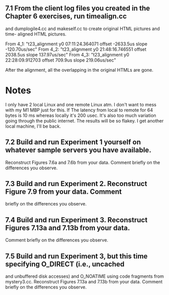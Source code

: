 ## 7.1 From the client log files you created in the Chapter 6 exercises, run timealign.cc
and dumplogile4.cc and makeself.cc to create original HTML pictures and time-
aligned HTML pictures.

From 4_1: "t23_alignment y0 07:11:24.364071 offset -2633.5us slope -120.70us/sec"
From 4_2: "t23_alignment y0 21:48:16.746551 offset 2038.5us slope 137.97us/sec"
From 4_3: "t23_alignment y0 22:28:09.912703 offset 709.9us slope 219.06us/sec"

After the alignment, all the overlapping in the original HTMLs are gone.

# Notes
I only have 2 local Linux and one remote Linux atm. I don't want to mess with my M1 MBP just for this. If 
The latency from local to remote for 64 bytes is 10 ms whereas locally it's 200 usec. It's also too much variation going through the public internet. The results will be so flakey.
I get another local machine, I'll be back.

## 7.2 Build and run Experiment 1 yourself on whatever sample servers you have available. 
Reconstruct Figures 7.6a and 7.6b from your data. Comment briefly on the differences you 
observe.
## 7.3 Build and run Experiment 2. Reconstruct Figure 7.9 from your data. Comment 
briefly on the differences you observe.
## 7.4 Build and run Experiment 3. Reconstruct Figures 7.13a and 7.13b from your data. 
Comment briefly on the differences you observe.
## 7.5 Build and run Experiment 3, but this time specifying O_DIRECT (i.e., uncached 
and unbuffered disk accesses) and O_NOATIME using code fragments from mystery3.cc. 
Reconstruct Figures 7.13a and 7.13b from your data. Comment briefly on the differences 
you observe.